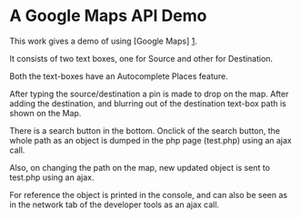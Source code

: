 A Google Maps API Demo
======================

This work gives a demo of using [Google Maps] [1].

[1]: https://developers.google.com/maps/       "Google Maps"

It consists of two text boxes, one for Source and other for Destination.

Both the text-boxes have an Autocomplete Places feature.

After typing the source/destination a pin is made to drop on the map. After adding the destination, and blurring out of the destination text-box path is shown on the Map.

There is a search button in the bottom. Onclick of the search button, the whole path as an object is dumped in the php page (test.php) using an ajax call. 

Also, on changing the path on the map, new updated object is sent to test.php using an ajax.

For reference the object is printed in the console, and can also be seen as in the network tab of the developer tools as an ajax call.
